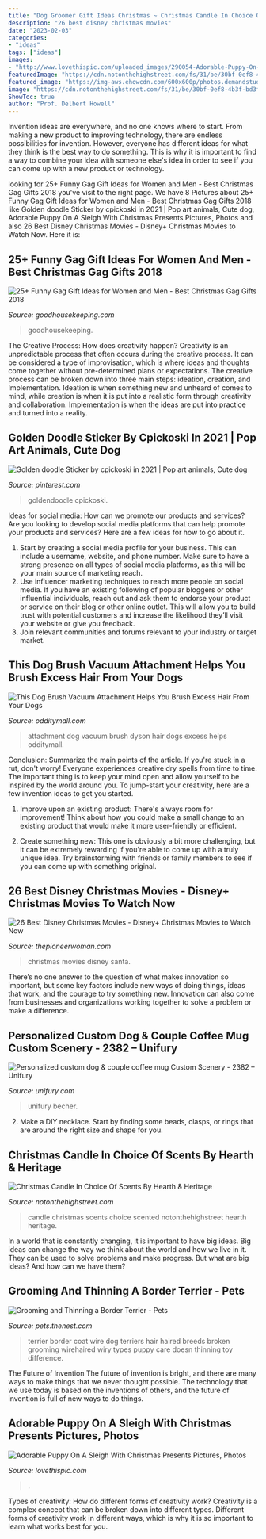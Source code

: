 ```yaml
---
title: "Dog Groomer Gift Ideas Christmas ~ Christmas Candle In Choice Of Scents By Hearth &amp; Heritage"
description: "26 best disney christmas movies"
date: "2023-02-03"
categories:
- "ideas"
tags: ["ideas"]
images:
- "http://www.lovethispic.com/uploaded_images/290054-Adorable-Puppy-On-A-Sleigh-With-Christmas-Presents.jpg"
featuredImage: "https://cdn.notonthehighstreet.com/fs/31/be/30bf-0ef8-4b3f-bd3f-2a6f741803f2/original_christmas-scented-candle-in-choice-of-scents.jpg"
featured_image: "https://img-aws.ehowcdn.com/600x600p/photos.demandstudios.com/getty/article/165/127/83356841_XS.jpg"
image: "https://cdn.notonthehighstreet.com/fs/31/be/30bf-0ef8-4b3f-bd3f-2a6f741803f2/original_christmas-scented-candle-in-choice-of-scents.jpg"
ShowToc: true
author: "Prof. Delbert Howell"
---
```



Invention ideas are everywhere, and no one knows where to start. From making a new product to improving technology, there are endless possibilities for invention. However, everyone has different ideas for what they think is the best way to do something. This is why it is important to find a way to combine your idea with someone else's idea in order to see if you can come up with a new product or technology.

	

		
looking for 25+ Funny Gag Gift Ideas for Women and Men - Best Christmas Gag Gifts 2018 you've visit to the right page. We have 8 Pictures about 25+ Funny Gag Gift Ideas for Women and Men - Best Christmas Gag Gifts 2018 like Golden doodle Sticker by cpickoski in 2021 | Pop art animals, Cute dog, Adorable Puppy On A Sleigh With Christmas Presents Pictures, Photos and also 26 Best Disney Christmas Movies - Disney+ Christmas Movies to Watch Now. Here it is:
		
    
## 25+ Funny Gag Gift Ideas For Women And Men - Best Christmas Gag Gifts 2018

<img loading=lazy src="https://hips.hearstapps.com/vader-prod.s3.amazonaws.com/1537814443-il_570xN.1418984442_rl0l.jpg?crop=0.889xw:1xh;center,top&amp;resize=480:*" onerror="this.onerror=null;this.src='https://tse1.mm.bing.net/th?id=OIP.2UT_NotdLfL-KQqhcMw9awHaLH&amp;pid=15.1';" alt="25+ Funny Gag Gift Ideas for Women and Men - Best Christmas Gag Gifts 2018">

_Source: goodhousekeeping.com_

>goodhousekeeping. 

	

The Creative Process: How does creativity happen?
Creativity is an unpredictable process that often occurs during the creative process. It can be considered a type of improvisation, which is where ideas and thoughts come together without pre-determined plans or expectations. The creative process can be broken down into three main steps: ideation, creation, and Implementation. Ideation is when something new and unheard of comes to mind, while creation is when it is put into a realistic form through creativity and collaboration. Implementation is when the ideas are put into practice and turned into a reality.

    
## Golden Doodle Sticker By Cpickoski In 2021 | Pop Art Animals, Cute Dog

<img loading=lazy src="https://i.pinimg.com/736x/49/7b/82/497b8250df784e91b7d972d0081cba6c.jpg" onerror="this.onerror=null;this.src='https://tse1.mm.bing.net/th?id=OIP.abvIF3Naj9FFX9BnXEbT7QHaJ3&amp;pid=15.1';" alt="Golden doodle Sticker by cpickoski in 2021 | Pop art animals, Cute dog">

_Source: pinterest.com_

>goldendoodle cpickoski. 

	

Ideas for social media: How can we promote our products and services?
Are you looking to develop social media platforms that can help promote your products and services? Here are a few ideas for how to go about it. 
1. Start by creating a social media profile for your business. This can include a username, website, and phone number. Make sure to have a strong presence on all types of social media platforms, as this will be your main source of marketing reach. 
2. Use influencer marketing techniques to reach more people on social media. If you have an existing following of popular bloggers or other influential individuals, reach out and ask them to endorse your product or service on their blog or other online outlet. This will allow you to build trust with potential customers and increase the likelihood they’ll visit your website or give you feedback. 
3. Join relevant communities and forums relevant to your industry or target market.

    
## This Dog Brush Vacuum Attachment Helps You Brush Excess Hair From Your Dogs

<img loading=lazy src="http://odditymall.com/includes/content/upload/dyson-dog-brush-vacuum-attachment-6658.jpg" onerror="this.onerror=null;this.src='https://tse2.mm.bing.net/th?id=OIP.__vMkt9CZEa9NgYbjHBEzwHaFK&amp;pid=15.1';" alt="This Dog Brush Vacuum Attachment Helps You Brush Excess Hair From Your Dogs">

_Source: odditymall.com_

>attachment dog vacuum brush dyson hair dogs excess helps odditymall. 

	

Conclusion: Summarize the main points of the article.
If you're stuck in a rut, don't worry! Everyone experiences creative dry spells from time to time. The important thing is to keep your mind open and allow yourself to be inspired by the world around you. To jump-start your creativity, here are a few invention ideas to get you started.
1. Improve upon an existing product: There's always room for improvement! Think about how you could make a small change to an existing product that would make it more user-friendly or efficient.

2. Create something new: This one is obviously a bit more challenging, but it can be extremely rewarding if you're able to come up with a truly unique idea. Try brainstorming with friends or family members to see if you can come up with something original.


    
## 26 Best Disney Christmas Movies - Disney+ Christmas Movies To Watch Now

<img loading=lazy src="https://hips.hearstapps.com/hmg-prod.s3.amazonaws.com/images/best-disney-christmas-movies-santa-clause-1604007075.jpg?crop=1.00xw:0.754xh;0,0.217xh&amp;resize=1200:*" onerror="this.onerror=null;this.src='https://tse2.mm.bing.net/th?id=OIP.vepe80Dxzg_Puu5qNZ38RgHaDt&amp;pid=15.1';" alt="26 Best Disney Christmas Movies - Disney+ Christmas Movies to Watch Now">

_Source: thepioneerwoman.com_

>christmas movies disney santa. 

	

There’s no one answer to the question of what makes innovation so important, but some key factors include new ways of doing things, ideas that work, and the courage to try something new. Innovation can also come from businesses and organizations working together to solve a problem or make a difference.

    
## Personalized Custom Dog &amp; Couple Coffee Mug Custom Scenery - 2382 – Unifury

<img loading=lazy src="https://cdn.shopify.com/s/files/1/2617/5104/products/front-banner-1000-1000-dog-mug-2338_8ede7334-abfb-4958-bce7-7f18929c7503_1200x1200.jpg?v=1571328262" onerror="this.onerror=null;this.src='https://tse1.mm.bing.net/th?id=OIP.pN-O_Zzcdjnvrt07kSfwYQHaHa&amp;pid=15.1';" alt="Personalized custom dog &amp; couple coffee mug Custom Scenery - 2382 – Unifury">

_Source: unifury.com_

>unifury becher. 

	

2. Make a DIY necklace. Start by finding some beads, clasps, or rings that are around the right size and shape for you.

    
## Christmas Candle In Choice Of Scents By Hearth &amp; Heritage

<img loading=lazy src="https://cdn.notonthehighstreet.com/fs/31/be/30bf-0ef8-4b3f-bd3f-2a6f741803f2/original_christmas-scented-candle-in-choice-of-scents.jpg" onerror="this.onerror=null;this.src='https://tse4.mm.bing.net/th?id=OIP.ogI8wEUoCYfsBqpDmp5Q6AHaHf&amp;pid=15.1';" alt="Christmas Candle In Choice Of Scents By Hearth &amp; Heritage">

_Source: notonthehighstreet.com_

>candle christmas scents choice scented notonthehighstreet hearth heritage. 

	

In a world that is constantly changing, it is important to have big ideas. Big ideas can change the way we think about the world and how we live in it. They can be used to solve problems and make progress. But what are big ideas? And how can we have them?

    
## Grooming And Thinning A Border Terrier - Pets

<img loading=lazy src="https://img-aws.ehowcdn.com/600x600p/photos.demandstudios.com/getty/article/165/127/83356841_XS.jpg" onerror="this.onerror=null;this.src='https://tse1.mm.bing.net/th?id=OIP.my99cYzlidATMvIEvyO1agAAAA&amp;pid=15.1';" alt="Grooming and Thinning a Border Terrier - Pets">

_Source: pets.thenest.com_

>terrier border coat wire dog terriers hair haired breeds broken grooming wirehaired wiry types puppy care doesn thinning toy difference. 

	

The Future of Invention
The future of invention is bright, and there are many ways to make things that we never thought possible. The technology that we use today is based on the inventions of others, and the future of invention is full of new ways to do things.

    
## Adorable Puppy On A Sleigh With Christmas Presents Pictures, Photos

<img loading=lazy src="http://www.lovethispic.com/uploaded_images/290054-Adorable-Puppy-On-A-Sleigh-With-Christmas-Presents.jpg" onerror="this.onerror=null;this.src='https://tse1.mm.bing.net/th?id=OIP.fW7h0pkZsFA_dNf1DyM3IwHaJ4&amp;pid=15.1';" alt="Adorable Puppy On A Sleigh With Christmas Presents Pictures, Photos">

_Source: lovethispic.com_

>. 

	

Types of creativity: How do different forms of creativity work?
Creativity is a complex concept that can be broken down into different types. Different forms of creativity work in different ways, which is why it is so important to learn what works best for you.

